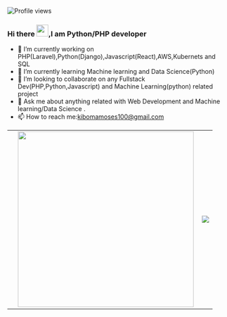 


![Profile views](https://gpvc.arturio.dev/kibomamoses)
### Hi there <img src="https://user-images.githubusercontent.com/5679180/79618120-0daffb80-80be-11ea-819e-d2b0fa904d07.gif" width="27px">,I am <b>Python/PHP</b> developer


- 🔭 I’m currently working on PHP(Laravel),Python(Django),Javascript(React),AWS,Kubernets and SQL
- 🌱 I’m currently learning Machine learning and Data Science(Python)
- 👯 I’m looking to collaborate on any Fullstack Dev(PHP,Python,Javascript) and Machine Learning(python) related project
- 💬 Ask me about  anything related with Web Development and Machine learning/Data Science .
- 📫 How to reach me:kibomamoses100@gmail.com

<center>
  <table>
  <tr>
      <td>
        <td>
          <img width="400px" align="left" src="https://github-readme-stats.vercel.app/api?username=kibomamoses&count_private=true&show_icons=true&theme=dark&layout=compact"/>
       </td>
    <td>
      <a href="https://wakatime.com"><img src="https://wakatime.com/share/@kibomamoses/41a1284a-f5e5-4fa5-b062-5315b6be5d28.png" /></a>
    </td>
  </tr>   
</table>
</center>




